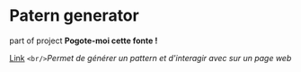 # Patern generator 
part of project **Pogote-moi cette fonte !**

[Link](https://elated-goldwasser-8e08da.netlify.app/ )
`<br/>`*Permet de générer un pattern et d'interagir avec sur un page web*
